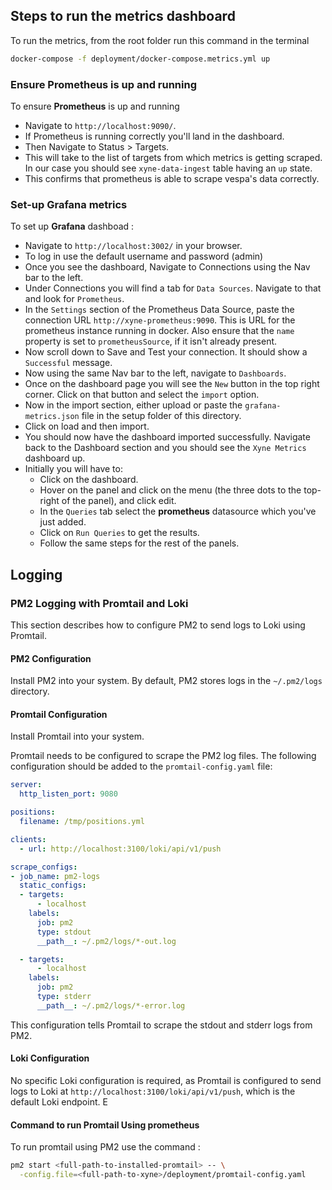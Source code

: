 ## Steps to run the metrics dashboard

To run the metrics, from the root folder run this command in the terminal 
```sh
docker-compose -f deployment/docker-compose.metrics.yml up
``` 

### Ensure Prometheus is up and running
 To ensure **Prometheus** is up and running 
   - Navigate to `http://localhost:9090/`.
   - If Prometheus is running correctly you'll land in the dashboard.
   - Then Navigate to Status > Targets.
   - This will take to the list of targets from which metrics is getting scraped. In our case you should see `xyne-data-ingest` table having an `up` state. 
   - This confirms that prometheus is able to scrape vespa's data correctly.


### Set-up Grafana metrics

To set up **Grafana** dashboad :
- Navigate to `http://localhost:3002/` in your browser.
- To log in use the default username and password (admin)
- Once you see the dashboard, Navigate to Connections using the Nav bar to the left.
- Under Connections you will find a tab for `Data Sources`. Navigate to that and look for `Prometheus`.
- In the `Settings` section of the Prometheus Data Source,  paste the connection URL `http://xyne-prometheus:9090`. This is URL for the prometheus instance running in docker. Also ensure that the `name` property is set to `prometheusSource`, if it isn't already present.
- Now scroll down to Save and Test your connection. It should show a `Successful` message.
- Now using the same Nav bar to the left, navigate to `Dashboards`.
- Once on the dashboard page you will see the `New` button in the top right corner. Click on that button and select the `import` option.
- Now in the import section, either upload or paste the `grafana-metrics.json` file in the setup folder of this directory.
- Click on load and then import.
- You should now have the dashboard imported successfully. Navigate back to the Dashboard section and you should see the `Xyne Metrics` dashboard up.
- Initially you will have to: 
    - Click on the dashboard.
    - Hover on the panel and click on the menu (the three dots to the top-right of the panel), and click edit.
    - In the `Queries` tab select the **prometheus** datasource which you've just added.
    - Click on `Run Queries` to get the results.
    - Follow the same steps for the rest of the panels.

## Logging

### PM2 Logging with Promtail and Loki

This section describes how to configure PM2 to send logs to Loki using Promtail.

#### PM2 Configuration

Install PM2 into your system. 
By default, PM2 stores logs in the `~/.pm2/logs` directory.

#### Promtail Configuration
Install Promtail into your system.

Promtail needs to be configured to scrape the PM2 log files. The following configuration should be added to the `promtail-config.yaml` file:

```yaml
server:
  http_listen_port: 9080

positions:
  filename: /tmp/positions.yml

clients:
  - url: http://localhost:3100/loki/api/v1/push

scrape_configs:
- job_name: pm2-logs
  static_configs:
  - targets:
      - localhost
    labels:
      job: pm2
      type: stdout
      __path__: ~/.pm2/logs/*-out.log

  - targets:
      - localhost
    labels:
      job: pm2
      type: stderr
      __path__: ~/.pm2/logs/*-error.log
```

This configuration tells Promtail to scrape the stdout and stderr logs from PM2.

#### Loki Configuration

No specific Loki configuration is required, as Promtail is configured to send logs to Loki at `http://localhost:3100/loki/api/v1/push`, which is the default Loki endpoint. E


#### Command to run Promtail Using prometheus

To run promtail using PM2 use the command :
```bash 
pm2 start <full-path-to-installed-promtail> -- \
  -config.file=<full-path-to-xyne>/deployment/promtail-config.yaml
```
